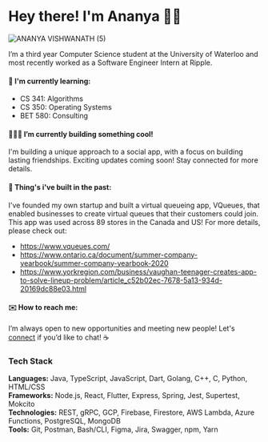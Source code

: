 # Hey there! I'm Ananya 👋🏽
![ANANYA VISHWANATH (5)](https://github.com/ananyavishwanath/ananyavishwanath/assets/83526224/db0e9283-7b97-4ddb-b772-f116fbdcce0d)

I’m a third year Computer Science student at the University of Waterloo and most recently worked as a Software Engineer Intern at Ripple.

#### 📒 I'm currently learning: 
- CS 341: Algorithms
- CS 350: Operating Systems
- BET 580: Consulting

#### 👩🏽‍💻 I’m currently building something cool! 
I'm building a unique approach to a social app, with a focus on building lasting friendships. Exciting updates coming soon! Stay connected for more details.

#### 📱 Thing's i've built in the past: 
I've founded my own startup and built a virtual queueing app, VQueues, that enabled businesses to create virtual queues that their customers could join. This app was used across 89 stores in the Canada and US! 
For more details, please check out:
* https://www.vqueues.com/
* https://www.ontario.ca/document/summer-company-yearbook/summer-company-yearbook-2020
* https://www.yorkregion.com/business/vaughan-teenager-creates-app-to-solve-lineup-problem/article_c52b02ec-7678-5a13-934d-20169dc88e03.html

#### ✉️ How to reach me: 
I’m always open to new opportunities and meeting new people! Let's [connect](https://www.linkedin.com/in/ananya-vishwanath/) if you’d like to chat! ☕️ 

### Tech Stack
**Languages:** Java, TypeScript, JavaScript, Dart, Golang, C++, C, Python, HTML/CSS <br>
**Frameworks:** Node.js, React, Flutter, Express, Spring, Jest, Supertest, Mokcito <br>
**Technologies:** REST, gRPC, GCP, Firebase, Firestore, AWS Lambda, Azure Functions, PostgreSQL, MongoDB <br>
**Tools:** Git, Postman, Bash/CLI, Figma, Jira, Swagger, npm, Yarn <br>
